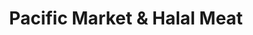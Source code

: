 ---
title: "Pacific Market & Halal Meat"
url: /kent/pacific-market-and-halal-meat/
shop: supermarket
---